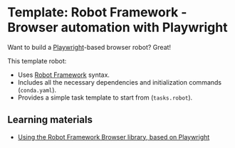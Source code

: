 # Template: Robot Framework - Browser automation with Playwright

Want to build a [Playwright](https://playwright.dev/)-based browser robot? Great!

This template robot:

- Uses [Robot Framework](https://robocorp.com/docs/languages-and-frameworks/robot-framework/basics) syntax.
- Includes all the necessary dependencies and initialization commands (`conda.yaml`).
- Provides a simple task template to start from (`tasks.robot`).

## Learning materials

- [Using the Robot Framework Browser library, based on Playwright](https://robocorp.com/docs/development-guide/browser/playwright)
